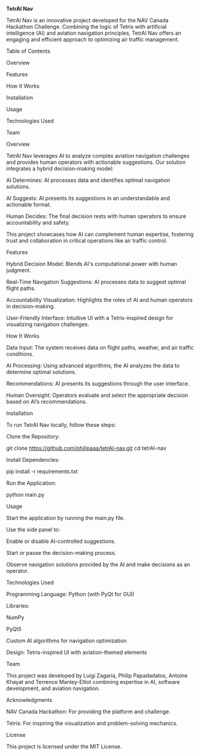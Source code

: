 **TetrAI Nav**



TetrAI Nav is an innovative project developed for the NAV Canada Hackathon Challenge. Combining the logic of Tetris with artificial intelligence (AI) and aviation navigation principles, TetrAI Nav offers an engaging and efficient approach to optimizing air traffic management.

Table of Contents

Overview

Features

How It Works

Installation

Usage

Technologies Used

Team

Overview

TetrAI Nav leverages AI to analyze complex aviation navigation challenges and provides human operators with actionable suggestions. Our solution integrates a hybrid decision-making model:

AI Determines: AI processes data and identifies optimal navigation solutions.

AI Suggests: AI presents its suggestions in an understandable and actionable format.

Human Decides: The final decision rests with human operators to ensure accountability and safety.

This project showcases how AI can complement human expertise, fostering trust and collaboration in critical operations like air traffic control.

Features

Hybrid Decision Model: Blends AI's computational power with human judgment.

Real-Time Navigation Suggestions: AI processes data to suggest optimal flight paths.

Accountability Visualization: Highlights the roles of AI and human operators in decision-making.

User-Friendly Interface: Intuitive UI with a Tetris-inspired design for visualizing navigation challenges.

How It Works

Data Input: The system receives data on flight paths, weather, and air traffic conditions.

AI Processing: Using advanced algorithms, the AI analyzes the data to determine optimal solutions.

Recommendations: AI presents its suggestions through the user interface.

Human Oversight: Operators evaluate and select the appropriate decision based on AI’s recommendations.

Installation

To run TetrAI Nav locally, follow these steps:

Clone the Repository:

git clone https://github.com/philipaaa/tetrAI-nav.git
cd tetrAI-nav

Install Dependencies:

pip install -r requirements.txt

Run the Application:

python main.py

Usage

Start the application by running the main.py file.

Use the side panel to:

Enable or disable AI-controlled suggestions.

Start or pause the decision-making process.

Observe navigation solutions provided by the AI and make decisions as an operator.

Technologies Used

Programming Language: Python (with PyQt for GUI)

Libraries:

NumPy

PyQt5

Custom AI algorithms for navigation optimization

Design: Tetris-inspired UI with aviation-themed elements

Team

This project was developed by Luigi Zagaria, Philip Papadadatos, Antoine Khayat and Terrence Manley-Elliot combining expertise in AI, software development, and aviation navigation.

Acknowledgments

NAV Canada Hackathon: For providing the platform and challenge.

Tetris: For inspiring the visualization and problem-solving mechanics.

License

This project is licensed under the MIT License.
